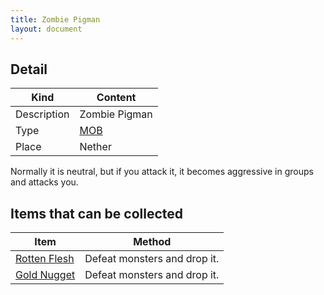 ```yaml
---
title: Zombie Pigman
layout: document
---
```

## Detail

|Kind|Content|
|---|---|
|Description|Zombie Pigman|
|Type|[MOB](MOB)|
|Place|Nether|

Normally it is neutral, but if you attack it, it becomes aggressive in groups and attacks you.

## Items that can be collected

|Item|Method|
|---|---|
|[Rotten Flesh](Rotten_Flesh)|Defeat monsters and drop it.|
|[Gold Nugget](Gold_Nugget)|Defeat monsters and drop it.|

